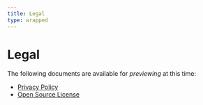 ```yaml
---
title: Legal
type: wrapped
---
```


<h1 class="bold"><b>Legal</b></h1>

The following documents are available for *previewing* at this time:

+ [Privacy Policy](/legal/privacy)
+ [Open Source License](/legal/license)

